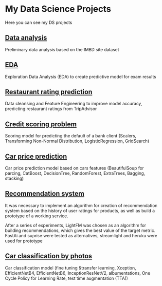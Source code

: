 # My Data Science Projects
Here you can see my DS projects 

[Data analysis](https://github.com/DariaMishina/skillfactory_rds/tree/master/module_1)
---
Preliminary data analysis based on the IMBD site dataset


[EDA](https://github.com/DariaMishina/skillfactory_rds/tree/master/module_2)
---
Exploration Data Analysis (EDA) to create predictive model for exam results



[Restaurant rating prediction](https://github.com/DariaMishina/skillfactory_rds/tree/master/module_3)
---
Data cleansing and Feature Engineering to improve model accuracy, predicting restaurant ratings from TripAdvisor



[Credit scoring problem](https://github.com/DariaMishina/skillfactory_rds/tree/master/module_4)
---
Scoring model for predicting the default of a bank client (Scalers, Transforming Non-Normal Distribution, LogisticRegression, GridSearch)



[Car price prediction](https://github.com/DariaMishina/skillfactory_rds/tree/master/module_5)
---
Car price prediction model based on cars features (BeautifulSoup for parcing, CatBoost, DecisionTree, RandomForest, ExtraTrees, Bagging, stacking)



[Recommendation system](https://github.com/DariaMishina/skillfactory_rds/tree/master/module_6)
---
It was necessary to implement an algorithm for creation of recommendation system based on the history of user ratings for products, as well as build a prototype of a working service.

After a series of experiments, LightFM was chosen as an algorithm for building recommendations, which gives the best value of the target metric. FastAi and suprise were tested as alternatives, streamlight and heruku were used for prototype



[Сar classification by photos](https://github.com/DariaMishina/skillfactory_rds/tree/master/module_7)
---
Car classification model (fine tuning &transfer learning, Xception, EfficientNetB4, EfficientNetB6, InceptionResNetV2, albumentations, One Cycle Policy for Learning Rate, test time augmentation (TTA))
